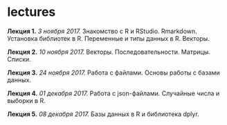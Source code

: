 # lectures

**Лекция 1.** *3 ноября 2017.* Знакомство с R и RStudio. Rmarkdown. Установка библиотек в R. Переменные и типы данных в R. Векторы.

**Лекция 2.** *10 ноября 2017.* Векторы. Последовательности. Матрицы. Списки.

**Лекция 3.** *24 ноября 2017.* Работа с файлами. Основы работы с базами данных.

**Лекция 4.** *01 декабря 2017.* Работа с json-файлами. Случайные числа и выборки в R.

**Лекция 5.** *08 декабря 2017.* Базы данных в R и библиотека dplyr.